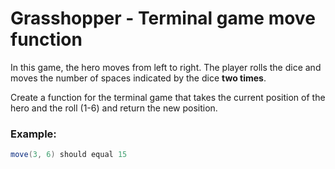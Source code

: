 # Grasshopper - Terminal game move function

In this game, the hero moves from left to right. The player rolls the dice and moves the number of spaces indicated by
the dice **two times**.

Create a function for the terminal game that takes the current position of the hero and the roll (1-6) and return the
new position.

### Example:

```java
move(3, 6) should equal 15
```
